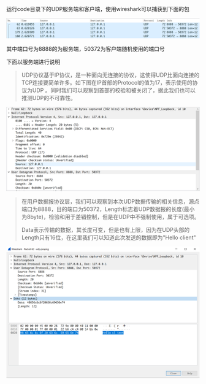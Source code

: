 运行code目录下的UDP服务端和客户端，使用wireshark可以捕获到下面的包

<img src="./images/udp_stream.png">

其中端口号为8888的为服务端，50372为客户端随机使用的端口号

下面以服务端进行说明

> UDP协议基于IP协议，是一种面向无连接的协议，这使得UDP比面向连接的TCP连接要简单许多。如下图在IP首部的Protocol的值为17，表示使用的协议为UDP 。同时我们可以观察到首部的校验和被关闭了，据此我们也可以推测UDP的不可靠性。

<img src="./images/udp_ip.png">



> 在用户数据报协议层，我们可以观察到本次UDP数据传输的相关信息，源点端口为8888，目的端口为50372，Length标志着UDP数据报的长度(最小为8byte)，检验和用于差错控制，但是在UDP中不强制使用，属于可选项。
>
> Data表示传输的数据，其长度可变，但是也有上限，因为在UDP头部的Length只有16位，在这里我们可以知道此次发送的数据即为"Hello client"

<img src="./images/server.png">